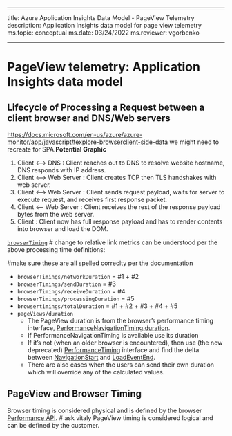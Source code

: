 
---
title: Azure Application Insights Data Model - PageView Telemetry
description: Application Insights data model for page view telemetry
ms.topic: conceptual
ms.date: 03/24/2022
ms.reviewer: vgorbenko

---

# PageView telemetry: Application Insights data model

## Lifecycle of Processing a Request between a client browser and DNS/Web servers

https://docs.microsoft.com/en-us/azure/azure-monitor/app/javascript#explore-browserclient-side-data we might need to recreate for SPA.**Potential Graphic**

1. Client <--> DNS : Client reaches out to DNS to resolve website hostname, DNS responds with IP address.
1. Client <--> Web Server : Client creates TCP then TLS handshakes with web server.
1. Client <--> Web Server : Client sends request payload, waits for server to execute request, and receives first response packet.
1. Client <-- Web Server : Client receives the rest of the response payload bytes from the web server.
1. Client : Client now has full response payload and has to render contents into browser and load the DOM.
 

[`browserTiming`](https://docs.microsoft.com/azure/azure-monitor/essentials/metrics-supported#microsoftinsightscomponents) # change to relative link
 metrics can be understood per the above processing time definitions:

#make sure these are all spelled correclty per the documentation

* `browserTimings/networkDuration` = #1 + #2
* `browserTimings/sendDuration` = #3
* `browserTimings/receiveDuration` = #4
* `browserTimings/processingDuration` = #5
* `browsertimings/totalDuration` = #1 + #2 + #3 + #4 + #5
* `pageViews/duration`
   * The PageView duration is from the browser’s performance timing interface, [PerformanceNavigationTiming.duration](https://developer.mozilla.org/en-US/docs/Web/API/PerformanceEntry/duration).
    * If PerformanceNavigationTiming is available use its duration
    * If it’s not (when an older browser is encountered), then use (the now deprecated) [PerformanceTiming](https://developer.mozilla.org/en-US/docs/Web/API/PerformanceTiming) interface and find the delta between [NavigationStart](https://developer.mozilla.org/en-US/docs/Web/API/PerformanceTiming/navigationStart) and [LoadEventEnd](https://developer.mozilla.org/en-US/docs/Web/API/PerformanceTiming/loadEventEnd).
    * There are also cases when the users can send their own duration which will override any of the calculated values.

## PageView and Browser Timing 

Browser timing is considered physical and is defined by the browser [Performance API](https://developer.mozilla.org/en-US/docs/Web/API/Performance_API). # ask vitaly 
PageView timing is considered logical and can be defined by the customer. 
